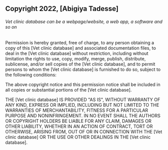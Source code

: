 ## Copyright 2022, [Abigiya Tadesse]

###### Vet clinic database can be a webpage/website, a web app, a software and so on

Permission is hereby granted, free of charge, to any person obtaining a copy of this [Vet clinic database] and associated documentation files, to deal in the [Vet clinic database] without restriction, including without limitation the rights to use, copy, modify, merge, publish, distribute, sublicense, and/or sell copies of the [Vet clinic database], and to permit persons to whom the [Vet clinic database] is furnished to do so, subject to the following conditions:

The above copyright notice and this permission notice shall be included in all copies or substantial portions of the [Vet clinic database].

THE [Vet clinic database] IS PROVIDED "AS IS", WITHOUT WARRANTY OF ANY KIND, EXPRESS OR IMPLIED, INCLUDING BUT NOT LIMITED TO THE WARRANTIES OF MERCHANTABILITY, FITNESS FOR A PARTICULAR PURPOSE AND NONINFRINGEMENT. IN NO EVENT SHALL THE AUTHORS OR COPYRIGHT HOLDERS BE LIABLE FOR ANY CLAIM, DAMAGES OR OTHER LIABILITY, WHETHER IN AN ACTION OF CONTRACT, TORT OR OTHERWISE, ARISING FROM, OUT OF OR IN CONNECTION WITH THE [Vet clinic database] OR THE USE OR OTHER DEALINGS IN THE [Vet clinic database].
